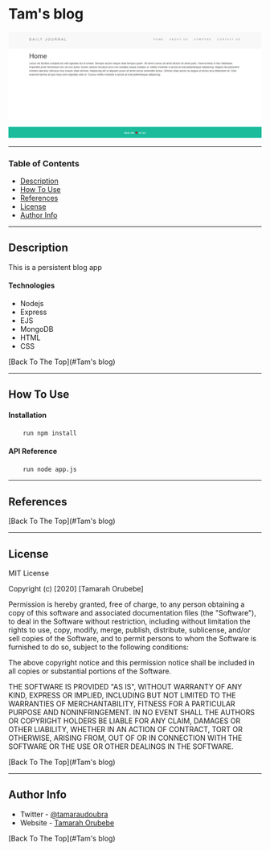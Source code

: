 # Tam's blog

![Project Image](./images/blog.png)



---

### Table of Contents

- [Description](#description)
- [How To Use](#how-to-use)
- [References](#references)
- [License](#license)
- [Author Info](#author-info)

---

## Description

This is a persistent blog app





#### Technologies

- Nodejs
- Express
- EJS
- MongoDB
- HTML
- CSS


[Back To The Top](#Tam's blog)

---

## How To Use

#### Installation

```bash
    run npm install
```


#### API Reference

```bash
    run node app.js
```



---

## References
[Back To The Top](#Tam's blog)

---

## License

MIT License

Copyright (c) [2020] [Tamarah Orubebe]

Permission is hereby granted, free of charge, to any person obtaining a copy
of this software and associated documentation files (the "Software"), to deal
in the Software without restriction, including without limitation the rights
to use, copy, modify, merge, publish, distribute, sublicense, and/or sell
copies of the Software, and to permit persons to whom the Software is
furnished to do so, subject to the following conditions:

The above copyright notice and this permission notice shall be included in all
copies or substantial portions of the Software.

THE SOFTWARE IS PROVIDED "AS IS", WITHOUT WARRANTY OF ANY KIND, EXPRESS OR
IMPLIED, INCLUDING BUT NOT LIMITED TO THE WARRANTIES OF MERCHANTABILITY,
FITNESS FOR A PARTICULAR PURPOSE AND NONINFRINGEMENT. IN NO EVENT SHALL THE
AUTHORS OR COPYRIGHT HOLDERS BE LIABLE FOR ANY CLAIM, DAMAGES OR OTHER
LIABILITY, WHETHER IN AN ACTION OF CONTRACT, TORT OR OTHERWISE, ARISING FROM,
OUT OF OR IN CONNECTION WITH THE SOFTWARE OR THE USE OR OTHER DEALINGS IN THE
SOFTWARE.

[Back To The Top](#Tam's blog)

---

## Author Info

- Twitter - [@tamaraudoubra](https://twitter.com/tamaraudoubra)
- Website - [Tamarah Orubebe](https://tamarahorubebe.netlify.app)

[Back To The Top](#Tam's blog)
